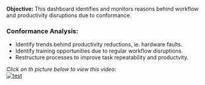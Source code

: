**Objective:** This dashboard identifies and monitors reasons behind workflow and productivity disruptions due to conformance.
 
### Conformance Analysis:
- Identify trends behind productivity reductions, ie. hardware faults.
- Identify training opportunities due to regular workflow disruptions.
- Restructure processes to improve task repeatability and productvity.

*Click on th picture below to view this video:*
<br>
[![test](https://img.youtube.com/vi/HXlKY1L_UVg/0.jpg)](https://www.youtube.com/watch?v=HXlKY1L_UVg)
